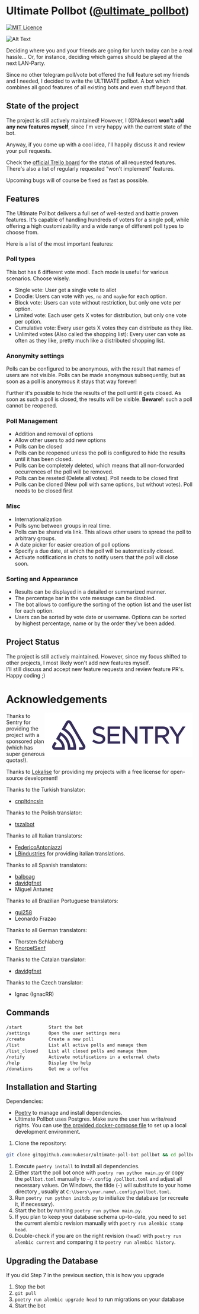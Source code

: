 # Ultimate Pollbot ([@ultimate_pollbot](https://t.me/ultimate_pollbot))

[![MIT Licence](https://img.shields.io/badge/license-MIT-success.svg)](https://github.com/Nukesor/pollbot/blob/master/LICENSE.md)

![Alt Text](https://github.com/Nukesor/images/blob/master/pollbot.gif)

Deciding where you and your friends are going for lunch today can be a real hassle...
Or, for instance, deciding which games should be played at the next LAN-Party.

Since no other telegram poll/vote bot offered the full feature set my friends and I needed, I decided to write the ULTIMATE pollbot. A bot which combines all good features of all existing bots and even stuff beyond that.

## State of the project

The project is still actively maintained!
However, I (@Nukesor) **won't add any new features myself**, since I'm very happy with the current state of the bot.

Anyway, if you come up with a cool idea, I'll happily discuss it and review your pull requests.

Check the [official Trello board](https://trello.com/b/L3XfSRkN/ultimate-poll-bot) for the status of all requested features.
There's also a list of regularly requested "won't implement" features.

Upcoming bugs will of course be fixed as fast as possible.

## Features

The Ultimate Pollbot delivers a full set of well-tested and battle proven features.
It's capable of handling hundreds of voters for a single poll, while offering a high customizability and a wide range of different poll types to choose from.

Here is a list of the most important features:

### Poll types

This bot has 6 different vote modi. Each mode is useful for various scenarios. Choose wisely.

- Single vote: User get a single vote to allot
- Doodle: Users can vote with `yes`, `no` and `maybe` for each option.
- Block vote: Users can vote without restriction, but only one vote per option.
- Limited vote: Each user gets X votes for distribution, but only one vote per option.
- Cumulative vote: Every user gets X votes they can distribute as they like.
- Unlimited votes (Also called the shopping list): Every user can vote as often as they like, pretty much like a distributed shopping list.

### Anonymity settings

Polls can be configured to be anonymous, with the result that names of users are not visible.
Polls can be made anonymous subsequently, but as soon as a poll is anonymous it stays that way forever!

Further it's possible to hide the results of the poll until it gets closed.
As soon as such a poll is closed, the results will be visible. **Beware!**: such a poll cannot be reopened.

### Poll Management

- Addition and removal of options
- Allow other users to add new options
- Polls can be closed
- Polls can be reopened unless the poll is configured to hide the results until it has been closed.
- Polls can be completely deleted, which means that all non-forwarded occurrences of the poll will be removed.
- Polls can be reseted (Delete all votes). Poll needs to be closed first
- Polls can be cloned (New poll with same options, but without votes). Poll needs to be closed first

### Misc

- Internationalization
- Polls sync between groups in real time.
- Polls can be shared via link. This allows other users to spread the poll to arbitrary groups.
- A date picker for easier creation of poll options
- Specify a due date, at which the poll will be automatically closed.
- Activate notifications in chats to notify users that the poll will close soon.

### Sorting and Appearance

- Results can be displayed in a detailed or summarized manner.
- The percentage bar in the vote message can be disabled.
- The bot allows to configure the sorting of the option list and the user list for each option.
- Users can be sorted by vote date or username. Options can be sorted by highest percentage, name or by the order they've been added.

## Project Status

The project is still actively maintained. However, since my focus shifted to other projects, I most likely won't add new features myself.  
I'll still discuss and accept new feature requests and review feature PR's. Happy coding ;)

# Acknowledgements

<a href="https://sentry.io" ><img align="right" src="https://raw.githubusercontent.com/Nukesor/images/master/sentry.svg" alt="Packaging status"></a>
Thanks to Sentry for providing the project with a sponsored plan (which has super generous quotas!).

Thanks to [Lokalise](https://lokalise.co) for providing my projects with a free license for open-source development!

Thanks to the Turkish translator:

- [cnpltdncsln](https://github.com/cnpltdncsln)

Thanks to the Polish translator:

- [tszalbot](https://github.com/tszalbot)

Thanks to all Italian translators:

- [FedericoAntoniazzi](https://github.com/FedericoAntoniazzi)
- [LBindustries](https://github.com/LBindustries) for providing italian translations.  

Thanks to all Spanish translators:

- [balboag](https://github.com/balboag)
- [davidgfnet](https://github.com/davidgfnet)
- Miguel Antunez

Thanks to all Brazilian Portuguese translators:

- [gui258](https://github.com/gui258)
- Leonardo Frazao

Thanks to all German translators:

- Thorsten Schlaberg
- [KnorpelSenf](https://github.com/KnorpelSenf)

Thanks to the Catalan translator:

- [davidgfnet](https://github.com/davidgfnet)

Thanks to the Czech translator:

- Ignac (IgnacRR)

## Commands

```text
/start          Start the bot
/settings       Open the user settings menu
/create         Create a new poll
/list           List all active polls and manage them
/list_closed    List all closed polls and manage them
/notify         Activate notifications in a external chats
/help           Display the help
/donations      Get me a coffee
```

## Installation and Starting

Dependencies:

- [Poetry](https://python-poetry.org/) to manage and install dependencies.
- Ultimate Pollbot uses Postgres. Make sure the user has write/read rights. You can use [the provided docker-compose
 file](https://github.com/Nukesor/ultimate-poll-bot/blob/master/docker/docker-compose.yml) to set up a local development
  environment.

1. Clone the repository:

```bash
git clone git@github.com:nukesor/ultimate-poll-bot pollbot && cd pollbot
```

1. Execute `poetry install` to install all dependencies.
1. Either start the poll bot once with `poetry run python main.py` or copy the `pollbot.toml` manually to `~/.config
/pollbot.toml` and adjust all necessary values. On Windows, the tilde (`~`) will substitute to your home directory
, usually at `C:\Users\your.name\.config\pollbot.toml`.
1. Run `poetry run python initdb.py` to initialize the database (or recreate it, if necessary).
1. Start the bot by running `poetry run python main.py`.
1. If you plan to keep your database schema up-to-date, you need to set the current alembic revision manually with
 `poetry run alembic stamp head`.
1. Double-check if you are on the right revision `(head)` with `poetry run alembic current` and comparing it to `poetry run alembic history`.

## Upgrading the Database

If you did Step 7 in the previous section, this is how you upgrade

1. Stop the bot
1. `git pull`
1. `poetry run alembic upgrade head` to run migrations on your database
1. Start the bot
